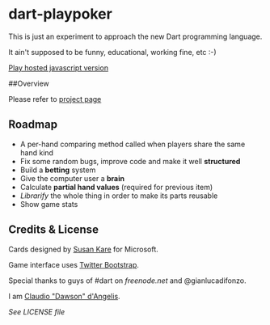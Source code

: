 # dart-playpoker

This is just an experiment to approach the new Dart programming language.

It ain't supposed to be funny, educational, working fine, etc :-)

[Play hosted javascript version](http://claudiodangelis.github.com/dart-playpoker)

##Overview

Please refer to [project page](http://www.claudiodangelis.it/projects/dart-playpoker)

## Roadmap

 - A per-hand comparing method called when players share the same hand kind
 - Fix some random bugs, improve code and make it well **structured**
 - Build a **betting** system
 - Give the computer user a **brain**
 - Calculate **partial hand values** (required for previous item)
 - _Librarify_ the whole thing in order to make its parts reusable
 - Show game stats
 
 
## Credits & License


Cards designed by [Susan Kare](http://www.jfitz.com/cards/) for Microsoft.

Game interface uses [Twitter Bootstrap](twitter.github.com/bootstrap/).

Special thanks to guys of #dart on _freenode.net_ and @gianlucadifonzo.

I am [Claudio "Dawson" d'Angelis](http://www.claudiodangelis.it/about).

_See LICENSE file_